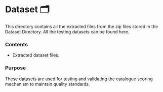 # Dataset 🗂️

This directory contains all the extracted files from the zip files stored in the Dataset Directory. All the testing datasets can be found here.

### Contents

- Extracted dataset files.

### Purpose

These datasets are used for testing and validating the catalogue scoring mechanism to maintain quality standards.

